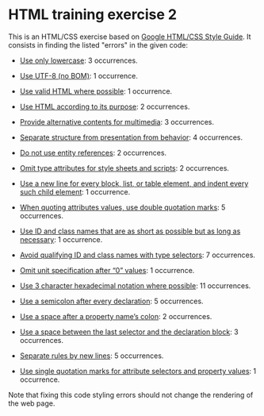 # HTML training exercise 2

This is an HTML/CSS exercise based on [Google HTML/CSS Style Guide](https://google.github.io/styleguide/htmlcssguide.xml). It consists in
finding the listed "errors" in the given code:

* [Use only lowercase](https://google.github.io/styleguide/htmlcssguide.xml?showone=Capitalization#Capitalization): 3 occurrences.

* [Use UTF-8 (no BOM)](https://google.github.io/styleguide/htmlcssguide.xml?showone=Encoding#Encoding): 1 occurrence.

* [Use valid HTML where possible](https://google.github.io/styleguide/htmlcssguide.xml?showone=HTML_Validity#HTML_Validity): 1 occurrence.

* [Use HTML according to its purpose](https://google.github.io/styleguide/htmlcssguide.xml?showone=Semantics#Semantics): 2 occurrences.

* [Provide alternative contents for multimedia](https://google.github.io/styleguide/htmlcssguide.xml?showone=Multimedia_Fallback#Multimedia_Fallback): 3 occurrences.

* [Separate structure from presentation from behavior](https://google.github.io/styleguide/htmlcssguide.xml?showone=Separation_of_Concerns#Separation_of_Concerns): 4 occurrences.

* [Do not use entity references](https://google.github.io/styleguide/htmlcssguide.xml?showone=Entity_References#Entity_References): 2 occurrences.

* [Omit type attributes for style sheets and scripts](https://google.github.io/styleguide/htmlcssguide.xml?showone=type_Attributes#type_Attributes): 2 occurrences.

* [Use a new line for every block, list, or table element, and indent every such child element](https://google.github.io/styleguide/htmlcssguide.xml?showone=General_Formatting#General_Formatting): 1 occurrence.

* [When quoting attributes values, use double quotation marks](https://google.github.io/styleguide/htmlcssguide.xml?showone=HTML_Quotation_Marks#HTML_Quotation_Marks): 5 occurrences.

* [Use ID and class names that are as short as possible but as long as necessary](https://google.github.io/styleguide/htmlcssguide.xml?showone=ID_and_Class_Name_Style#ID_and_Class_Name_Style): 1 occurrence.

* [Avoid qualifying ID and class names with type selectors](https://google.github.io/styleguide/htmlcssguide.xml?showone=Type_Selectors#Type_Selectors): 7 occurrences.

* [Omit unit specification after “0” values](https://google.github.io/styleguide/htmlcssguide.xml?showone=Leading_0s#Leading_0s): 1 occurrence.

* [Use 3 character hexadecimal notation where possible](https://google.github.io/styleguide/htmlcssguide.xml?showone=Hexadecimal_Notation#Hexadecimal_Notation): 11 occurrences.

* [Use a semicolon after every declaration](https://google.github.io/styleguide/htmlcssguide.xml?showone=Declaration_Stops#Declaration_Stops): 5 occurrences.

* [Use a space after a property name’s colon](https://google.github.io/styleguide/htmlcssguide.xml?showone=Property_Name_Stops#Property_Name_Stops): 2 occurrences.

* [Use a space between the last selector and the declaration block](https://google.github.io/styleguide/htmlcssguide.xml?showone=Declaration_Block_Separation#Declaration_Block_Separation): 3 occurrences.

* [Separate rules by new lines](https://google.github.io/styleguide/htmlcssguide.xml?showone=Rule_Separation#Rule_Separation): 5 occurrences.

* [Use single quotation marks for attribute selectors and property values](https://google.github.io/styleguide/htmlcssguide.xml?showone=CSS_Quotation_Marks#CSS_Quotation_Marks): 1 occurrence.

Note that fixing this code styling errors should not change the rendering of
the web page.
